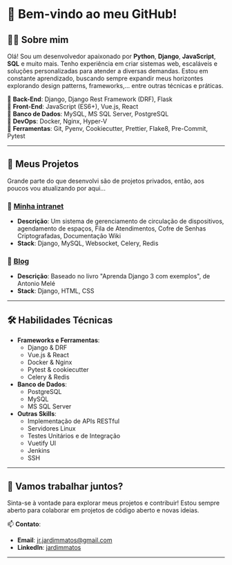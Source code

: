# 👋 Bem-vindo ao meu GitHub!

## 🧑‍💻 Sobre mim
Olá! Sou um desenvolvedor apaixonado por **Python**, **Django**, **JavaScript**, **SQL** e muito mais. 
Tenho experiência em criar sistemas web, escaláveis e soluções personalizadas para atender a diversas demandas.
Estou em constante aprendizado, buscando sempre expandir meus horizontes explorando design patterns, frameworks,... entre outras técnicas e práticas.

🔹 **Back-End**: Django, Django Rest Framework (DRF), Flask  
🔹 **Front-End**: JavaScript (ES6+), Vue.js, React  
🔹 **Banco de Dados**: MySQL, MS SQL Server, PostgreSQL  
🔹 **DevOps**: Docker, Nginx, Hyper-V  
🔹 **Ferramentas**: Git, Pyenv, Cookiecutter, Prettier, Flake8, Pre-Commit, Pytest  

---

## 📂 Meus Projetos
Grande parte do que desenvolvi são de projetos privados, então, aos poucos vou atualizando por aqui...

### 🌟 **[Minha intranet](https://github.com/jardimmatos/myintra)**
- **Descrição**: Um sistema de gerenciamento de circulação de dispositivos, agendamento de espaços, Fila de Atendimentos, Cofre de Senhas Criptografadas, Documentação Wiki
- **Stack**: Django, MySQL, Websocket, Celery, Redis

### 🌟 **[Blog](https://github.com/jardimmatos/myblog)**
- **Descrição**: Baseado no livro "Aprenda Django 3 com exemplos", de Antonio Melé
- **Stack**: Django, HTML, CSS

---

## 🛠️ Habilidades Técnicas
- **Frameworks e Ferramentas**:
  - Django & DRF
  - Vue.js & React
  - Docker & Nginx
  - Pytest & cookiecutter
  - Celery & Redis
- **Banco de Dados**:
  - PostgreSQL
  - MySQL
  - MS SQL Server
- **Outras Skills**:
  - Implementação de APIs RESTful
  - Servidores Linux
  - Testes Unitários e de Integração
  - Vuetify UI
  - Jenkins
  - SSH

---

## 🚀 Vamos trabalhar juntos?
Sinta-se à vontade para explorar meus projetos e contribuir! Estou sempre aberto para colaborar em projetos de código aberto e novas ideias.

📫 **Contato**:
- **Email**: jr.jardimmatos@gmail.com
- **LinkedIn**: [jardimmatos](https://www.linkedin.com/in/jardimmatos/)

---
